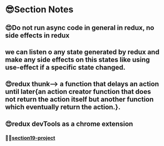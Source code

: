 # 😎Section Notes

## 😍Do not run async code in general in redux, no side effects in redux

## we can listen o any state generated by redux and make any side effects on this states like using use-effect if a specific state changed.

## 😍redux thunk--> a function that delays an action until later{an action creator function that does not return the action itself but another function which eventually return the action.}.

## 😍redux devTools as a chrome extension

### 🐳🐳[section19-project](https://react-course-section19.netlify.app)
